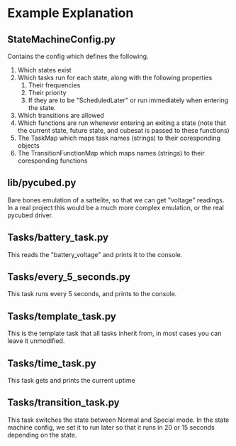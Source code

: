 # Example Explanation

## StateMachineConfig.py

Contains the config which defines the following.
1. Which states exist
2. Which tasks run for each state, along with the following properties
    1. Their frequencies
    2. Their priority
    3. If they are to be "ScheduledLater" or run immediately when entering the state. 
3. Which transitions are allowed
4. Which functions are run whenever entering an exiting a state (note that the current state, future state, and cubesat is passed to these functions)
5. The TaskMap which maps task names (strings) to their coresponding objects
6. The TransitionFunctionMap which maps names (strings) to their coresponding functions

## lib/pycubed.py

Bare bones emulation of a sattelite, so that we can get "voltage" readings.
In a real project this would be a much more complex emulation, or the real pycubed driver.

## Tasks/battery_task.py

This reads the "battery_voltage" and prints it to the console.

## Tasks/every_5_seconds.py

This task runs every 5 seconds, and prints to the console.

## Tasks/template_task.py

This is the template task that all tasks inherit from, in most cases you can leave it unmodified.

## Tasks/time_task.py

This task gets and prints the current uptime

## Tasks/transition_task.py

This task switches the state between Normal and Special mode.
In the state machine config, we set it to run later so that it runs in 20 or 15 seconds depending on the state.

